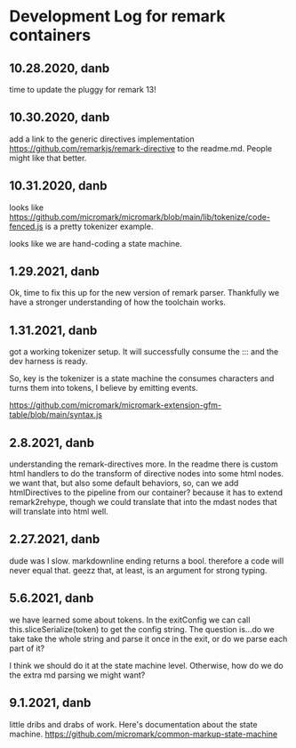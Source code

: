 # Development Log for remark containers

## 10.28.2020, danb

time to update the pluggy for remark 13!

## 10.30.2020, danb 

add a link to the generic directives implementation https://github.com/remarkjs/remark-directive to the readme.md. People might like that better. 

## 10.31.2020, danb

looks like https://github.com/micromark/micromark/blob/main/lib/tokenize/code-fenced.js is a pretty tokenizer example. 

looks like we are hand-coding a state machine. 

## 1.29.2021, danb

Ok, time to fix this up for the new version of remark parser.
Thankfully we have a stronger understanding of how the toolchain works. 

## 1.31.2021, danb

got a working tokenizer setup. It will successfully consume the ::: 
and the dev harness is ready. 

So, key is the tokenizer is a state machine the consumes characters and turns them into tokens, I believe by emitting events. 

https://github.com/micromark/micromark-extension-gfm-table/blob/main/syntax.js


## 2.8.2021, danb

understanding the remark-directives more. In the readme there is custom html handlers to do the transform of directive nodes into some html nodes. 
we want that, but also some default behaviors, so, can we add htmlDirectives to the pipeline from our container? 
because it has to extend remark2rehype, though we could translate that into the mdast nodes that will translate into html well. 

## 2.27.2021, danb

dude was I slow. markdownline ending returns a bool. therefore a code will never equal that. geezz
that, at least, is an argument for strong typing. 


## 5.6.2021, danb

we have learned some about tokens. In the exitConfig we can call this.sliceSerialize(token) to get the config string. 
The question is...do we take take the whole string and parse it once in the exit, or do we parse each part of it? 

I think we should do it at the state machine level. Otherwise, how do we do the extra md parsing we might want?

## 9.1.2021, danb

little dribs and drabs of work. Here's documentation about the state machine. https://github.com/micromark/common-markup-state-machine